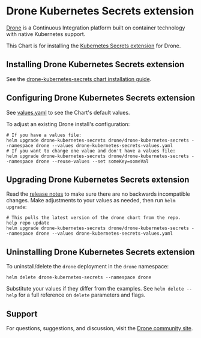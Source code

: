 # Drone Kubernetes Secrets extension

[Drone](http://drone.io/) is a Continuous Integration platform built on container technology with native Kubernetes support.

This Chart is for installing the [Kubernetes Secrets extension](https://github.com/drone/drone-kubernetes-secrets) for Drone.

## Installing Drone Kubernetes Secrets extension

See the [drone-kubernetes-secrets chart installation guide](docs/install.md).

## Configuring Drone Kubernetes Secrets extension

See [values.yaml](values.yaml) to see the Chart's default values.

To adjust an existing Drone install's configuration:

```console
# If you have a values file:
helm upgrade drone-kubernetes-secrets drone/drone-kubernetes-secrets --namespace drone --values drone-kubernetes-secrets-values.yaml
# If you want to change one value and don't have a values file:
helm upgrade drone-kubernetes-secrets drone/drone-kubernetes-secrets --namespace drone --reuse-values --set someKey=someVal
```

## Upgrading Drone Kubernetes Secrets extension

Read the [release notes](https://discourse.drone.io/c/announcements/6) to make sure there are no backwards incompatible changes. Make adjustments to your values as needed, then run `helm upgrade`:

```console
# This pulls the latest version of the drone chart from the repo.
help repo update
helm upgrade drone-kubernetes-secrets drone/drone-kubernetes-secrets --namespace drone --values drone-kubernetes-secrets-values.yaml
```

## Uninstalling Drone Kubernetes Secrets extension

To uninstall/delete the `drone` deployment in the `drone` namespace:

```console
helm delete drone-kubernetes-secrets --namespace drone
```

Substitute your values if they differ from the examples. See `helm delete --help` for a full reference on `delete` parameters and flags.

## Support

For questions, suggestions, and discussion, visit the [Drone community site](https://discourse.drone.io/).
